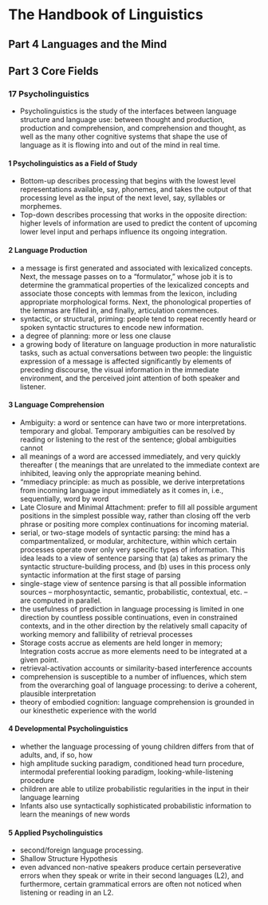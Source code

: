 # The Handbook of Linguistics
## Part 4 Languages and the Mind
## Part 3 Core Fields
### 17 Psycholinguistics
+ Psycholinguistics is the study of the interfaces between language structure and language use: between thought and production, production and comprehension, and comprehension and thought, as well as the many other cognitive systems that shape the use of language as it is flowing into and out of the mind in real time.
#### 1 Psycholinguistics as a Field of Study
+ Bottom-up describes processing that begins with the lowest level representations available, say, phonemes, and takes the output of that processing level as the input of the next level, say, syllables or morphemes.
+ Top-down describes processing that works in the opposite direction: higher levels of information are used to predict the content of upcoming lower level input and perhaps influence its ongoing integration.
#### 2 Language Production
+ a message is first generated and associated with lexicalized concepts. Next, the message passes on to a “formulator,” whose job it is to determine the grammatical properties of the lexicalized concepts and associate those concepts with lemmas from the lexicon, including appropriate morphological forms. Next, the phonological properties of the lemmas are filled in, and finally, articulation commences. 
+ syntactic, or structural, priming: people tend to repeat recently heard or spoken syntactic structures to encode new information. 
+ a degree of planning: more or less one clause
+ a growing body of literature on language production in more naturalistic tasks, such as actual conversations between two people: the linguistic expression of a message is affected significantly by elements of preceding discourse, the visual information in the immediate environment, and the perceived joint attention of both speaker and listener. 
#### 3 Language Comprehension
+ Ambiguity: a word or sentence can have two or more interpretations. temporary and global. Temporary ambiguities can be resolved by reading or listening to the rest of the sentence; global ambiguities cannot  
+ all meanings of a word are accessed immediately, and very quickly thereafter ( the meanings that are unrelated to the immediate context are inhibited, leaving only the appropriate meaning behind.
+ “mmediacy principle: as much as possible, we derive interpretations from incoming language input immediately as it comes in, i.e., sequentially, word by word
+ Late Closure and Minimal Attachment: prefer to fill all possible argument positions in the simplest possible way, rather than closing off the verb phrase or positing more complex continuations for incoming material.
+ serial, or two-stage models of syntactic parsing: the mind has a compartmentalized, or modular, architecture, within which certain processes operate over only very specific types of information. This idea leads to a view of sentence parsing that (a) takes as primary the syntactic structure-building process, and (b) uses in this process only syntactic information at the first stage of parsing 
+ single-stage view of sentence parsing is that all possible information sources – morphosyntactic, semantic, probabilistic, contextual, etc. – are computed in parallel. 
+ the usefulness of prediction in language processing is limited in one direction by countless possible continuations, even in constrained contexts, and in the other direction by the relatively small capacity of working memory and fallibility of retrieval processes
+ Storage costs accrue as elements are held longer in memory; Integration costs accrue as more elements need to be integrated at a given point.
+ retrieval-activation accounts or similarity-based interference accounts 
+ comprehension is susceptible to a number of influences, which stem from the overarching goal of language processing: to derive a coherent, plausible interpretation
+ theory of embodied cognition: language comprehension  is grounded in our kinesthetic experience with the world
#### 4 Developmental Psycholinguistics
+ whether the language processing of young children differs from that of adults, and, if so, how
+ high amplitude sucking paradigm, conditioned head turn procedure, intermodal preferential looking paradigm, looking-while-listening procedure
+ children are able to utilize probabilistic regularities in the input in their language learning 
+ Infants also use syntactically sophisticated probabilistic information to learn the meanings of new words
#### 5 Applied Psycholinguistics
+ second/foreign language processing.
+ Shallow Structure Hypothesis
+ even advanced non-native speakers produce certain perseverative errors when they speak or write in their second languages (L2), and furthermore, certain grammatical errors are often not noticed when listening or reading in an L2. 